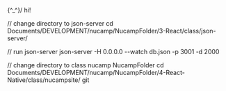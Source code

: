 \{^_^}/ hi!

// change directory to json-server 
cd Documents/DEVELOPMENT/nucamp/NucampFolder/3-React/class/json-server/

// run json-server
json-server -H 0.0.0.0 --watch db.json -p 3001 -d 2000

// change directory to class nucamp NucampFolder
cd Documents/DEVELOPMENT/nucamp/NucampFolder/4-React-Native/class/nucampsite/
git

